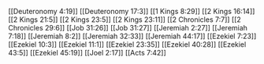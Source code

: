 [[Deuteronomy 4:19]]
[[Deuteronomy 17:3]]
[[1 Kings 8:29]]
[[2 Kings 16:14]]
[[2 Kings 21:5]]
[[2 Kings 23:5]]
[[2 Kings 23:11]]
[[2 Chronicles 7:7]]
[[2 Chronicles 29:6]]
[[Job 31:26]]
[[Job 31:27]]
[[Jeremiah 2:27]]
[[Jeremiah 7:18]]
[[Jeremiah 8:2]]
[[Jeremiah 32:33]]
[[Jeremiah 44:17]]
[[Ezekiel 7:23]]
[[Ezekiel 10:3]]
[[Ezekiel 11:1]]
[[Ezekiel 23:35]]
[[Ezekiel 40:28]]
[[Ezekiel 43:5]]
[[Ezekiel 45:19]]
[[Joel 2:17]]
[[Acts 7:42]]
